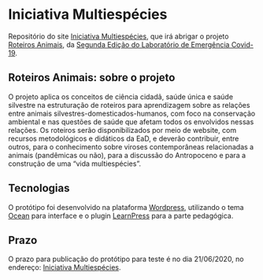 # Iniciativa Multiespécies

Repositório do site [Iniciativa Multiespécies](https://iniciativamultiespecies.net/), que irá abrigar o projeto [Roteiros Animais](https://labdeemergencia.silo.org.br/2ed/pt/roteiros-animais/), da [Segunda Edição do Laboratório de Emergência Covid-19](https://labdeemergencia.silo.org.br/2ed/pt/).

## Roteiros Animais: sobre o projeto

O projeto aplica os conceitos de ciência cidadã, saúde única e saúde silvestre na estruturação de roteiros para aprendizagem sobre as relações entre animais silvestres-domesticados-humanos, com foco na conservação ambiental e nas questões de saúde que afetam todos os envolvidos nessas relações. Os roteiros serão disponibilizados por meio de website, com recursos metodológicos e didáticos da EaD, e deverão contribuir, entre outros, para o conhecimento sobre viroses contemporâneas relacionadas a animais (pandêmicas ou não), para a discussão do Antropoceno e para a construção de uma “vida multiespécies”.

## Tecnologias

O protótipo foi desenvolvido na plataforma [Wordpress](https://wordpress.org/), utilizando o tema [Ocean](https://oceanwp.org/) para interface e o plugin [LearnPress](https://thimpress.com/learnpress/) para a parte pedagógica.

## Prazo

O prazo para publicação do protótipo para teste é no dia 21/06/2020, no endereço: [Iniciativa Multiespécies](https://iniciativamultiespecies.net/).


